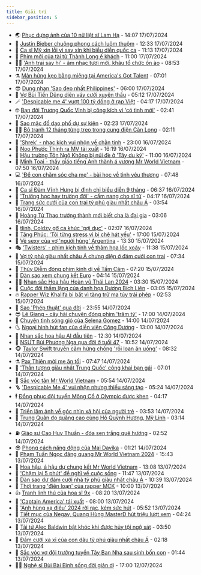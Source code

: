 ```yaml
---
title: Giải trí
sidebar_position: 5
---
```


<!-- vnexpress-giai-tri:START -->
- 🌏 [Phục dựng ảnh của 10 nữ liệt sĩ Lam Hạ](https://vnexpress.net/phuc-dung-anh-cua-10-nu-liet-si-lam-ha-4771155.html) - 14:07 17/07/2024
- 💫 [Justin Bieber chuộng phong cách luộm thuộm](https://vnexpress.net/justin-bieber-chuong-phong-cach-luom-thuom-4771311.html) - 12:33 17/07/2024
- 🌮 [Ca sĩ Mỹ xin lỗi vì say xỉn khi biểu diễn quốc ca](https://vnexpress.net/ca-si-my-xin-loi-vi-say-xin-khi-bieu-dien-quoc-ca-4771295.html) - 11:13 17/07/2024
- 🧠 [Phim mới của tài tử Thành Long ế khách](https://vnexpress.net/phim-moi-cua-tai-tu-thanh-long-e-khach-4771235.html) - 11:00 17/07/2024
- 👨‍🏫 [&#39;Anh trai say hi&#39; - âm nhạc tươi mới, khâu tổ chức ồn ào](https://vnexpress.net/anh-trai-say-hi-am-nhac-tuoi-moi-khau-to-chuc-on-ao-4770135.html) - 08:53 17/07/2024
- ⚗️ [Màn hứng kẹo bằng miệng tại America&#39;s Got Talent](https://vnexpress.net/man-hung-keo-bang-mieng-tai-america-s-got-talent-4770994.html) - 07:01 17/07/2024
- 😎 [Dung nhan &#39;Sao đẹp nhất Philippines&#39;](https://vnexpress.net/dung-nhan-sao-dep-nhat-philippines-4769619.html) - 06:00 17/07/2024
- 🫣 [Vợ Bùi Tiến Dũng diện váy cưới xuyên thấu](https://vnexpress.net/vo-bui-tien-dung-dien-vay-cuoi-xuyen-thau-4771070.html) - 05:12 17/07/2024
- 🪄 [&#39;Despicable me 4&#39; vượt 100 tỷ đồng ở rạp Việt](https://vnexpress.net/despicable-me-4-vuot-100-ty-dong-o-rap-viet-4770955.html) - 04:17 17/07/2024
- 🤓 [Bạn đời Trương Quốc Vinh bị công kích vì &#39;có tình mới&#39;](https://vnexpress.net/ban-doi-truong-quoc-vinh-bi-cong-kich-vi-co-tinh-moi-4770961.html) - 02:41 17/07/2024
- 🫶 [Sao mặc đồ dạo phố dự sự kiện](https://vnexpress.net/sao-mac-do-dao-pho-du-su-kien-4770543.html) - 02:23 17/07/2024
- 🧑‍🏫 [Bộ tranh 12 tháng từng treo trong cung điện Càn Long](https://vnexpress.net/bo-tranh-12-thang-tung-treo-trong-cung-dien-can-long-4770287.html) - 02:11 17/07/2024
- 🦄 [&#39;Shrek&#39; - nhạc kịch vui nhộn về chằn tinh](https://vnexpress.net/shrek-nhac-kich-vui-nhon-ve-chan-tinh-4769629.html) - 23:00 16/07/2024
- 💫 [Noo Phước Thịnh ra MV tái xuất](https://vnexpress.net/noo-phuoc-thinh-ra-mv-tai-xuat-4770661.html) - 16:19 16/07/2024
- 🎊 [Hậu trường Tôn Ngộ Không bị núi đè ở &#39;Tây du ký&#39;](https://vnexpress.net/hau-truong-ton-ngo-khong-bi-nui-de-o-tay-du-ky-4770712.html) - 11:00 16/07/2024
- 👹 [Minh Toại - thầy giáo tiếng Anh thành á vương Mr World Vietnam](https://vnexpress.net/minh-toai-thay-giao-tieng-anh-thanh-a-vuong-mr-world-vietnam-4770520.html) - 07:50 16/07/2024
- 💻 [&#39;Để con chăm sóc cha mẹ&#39; - bài học về tình yêu thương](https://vnexpress.net/de-con-cham-soc-cha-me-bai-hoc-ve-tinh-yeu-thuong-4769364.html) - 07:48 16/07/2024
- 🤡 [Ca sĩ Đàm Vĩnh Hưng bị đình chỉ biểu diễn 9 tháng](https://vnexpress.net/ca-si-dam-vinh-hung-bi-dinh-chi-bieu-dien-9-thang-4770622.html) - 06:37 16/07/2024
- 🥰 [&#39;Trường học hay trường đời&#39; - cẩm nang cho sĩ tử](https://vnexpress.net/truong-hoc-hay-truong-doi-cam-nang-cho-si-tu-4768039.html) - 04:17 16/07/2024
- 🚀 [Trang sức cưới của con trai tỷ phú giàu nhất châu Á](https://vnexpress.net/trang-suc-cuoi-cua-con-trai-ty-phu-giau-nhat-chau-a-4770476.html) - 03:54 16/07/2024
- 📝 [Hoàng Tử Thao trưởng thành mới biết cha là đại gia](https://vnexpress.net/hoang-tu-thao-truong-thanh-moi-biet-cha-la-dai-gia-4770132.html) - 03:06 16/07/2024
- 🐲 [tlinh, Coldzy gỡ ca khúc &#39;gợi dục&#39;](https://vnexpress.net/tlinh-coldzy-go-ca-khuc-goi-duc-4770454.html) - 02:07 16/07/2024
- 🎃 [Tăng Phúc: &#39;Tôi từng stress vì bị chê hát yếu&#39;](https://vnexpress.net/tang-phuc-toi-tung-stress-vi-bi-che-hat-yeu-4769502.html) - 17:00 15/07/2024
- 🤠 [Vẻ sexy của vợ &#39;người hùng&#39; Argentina](https://vnexpress.net/ve-sexy-cua-vo-nguoi-hung-argentina-4770305.html) - 13:30 15/07/2024
- 🎭 [&#39;Twisters&#39; - phim kịch tính về thảm họa lốc xoáy](https://vnexpress.net/giai-tri/phim/thu-vien-phim/twisters-718) - 11:38 15/07/2024
- 🧰 [Vợ tỷ phú giàu nhất châu Á chưng diện ở đám cưới con trai](https://vnexpress.net/vo-ty-phu-giau-nhat-chau-a-chung-dien-o-dam-cuoi-con-trai-4770170.html) - 07:34 15/07/2024
- 🦍 [Thúy Diễm đóng phim kinh dị về Tấm Cám](https://vnexpress.net/thuy-diem-dong-phim-kinh-di-ve-tam-cam-4769804.html) - 07:20 15/07/2024
- 🌝 [Dàn sao xem chung kết Euro](https://vnexpress.net/dan-sao-xem-chung-ket-euro-4770049.html) - 04:14 15/07/2024
- 🧑‍💻 [Nhan sắc Hoa hậu Hoàn vũ Thái Lan 2024](https://vnexpress.net/nhan-sac-hoa-hau-hoan-vu-thai-lan-2024-4770055.html) - 03:30 15/07/2024
- 🥸 [Cuộc đời thầm lặng của danh họa Dương Bích Liên](https://vnexpress.net/cuoc-doi-tham-lang-cua-danh-hoa-duong-bich-lien-4769903.html) - 03:05 15/07/2024
- 🔥 [Rapper Wiz Khalifa bị bắt vì tàng trữ ma túy trái phép](https://vnexpress.net/rapper-wiz-khalifa-bi-bat-vi-tang-tru-ma-tuy-trai-phep-4769990.html) - 02:53 15/07/2024
- 🐎 [Sao &#39;Phép thuật&#39; qua đời](https://vnexpress.net/sao-phep-thuat-qua-doi-4769964.html) - 23:55 14/07/2024
- 😎 [Lê Giang - cây hài chuyên đóng phim &#39;trăm tỷ&#39;](https://vnexpress.net/le-giang-cay-hai-chuyen-dong-phim-tram-ty-4766972.html) - 17:00 14/07/2024
- 🦄 [Chuyện tình sóng gió của Selena Gomez](https://vnexpress.net/chuyen-tinh-song-gio-cua-selena-gomez-4769861.html) - 14:00 14/07/2024
- 🌜 [Ngoại hình hút fan của diễn viên Công Dương](https://vnexpress.net/ngoai-hinh-hut-fan-cua-dien-vien-cong-duong-4769747.html) - 13:00 14/07/2024
- 🚦 [Nhan sắc hoa hậu AI đầu tiên](https://vnexpress.net/nhan-sac-hoa-hau-ai-dau-tien-4769888.html) - 12:30 14/07/2024
- 🧐 [NSƯT Bùi Phương Nga qua đời ở tuổi 47](https://vnexpress.net/nsut-bui-phuong-nga-qua-doi-o-tuoi-47-4769897.html) - 10:52 14/07/2024
- 🐵 [Taylor Swift truyền cảm hứng chống &#39;rối loạn ăn uống&#39;](https://vnexpress.net/taylor-swift-truyen-cam-hung-chong-roi-loan-an-uong-4769787.html) - 08:32 14/07/2024
- ⚗️ [Pax Thiên mời mẹ ăn tối](https://vnexpress.net/pax-thien-moi-me-an-toi-4769837.html) - 07:47 14/07/2024
- 👺 [&#39;Thần tượng giàu nhất Trung Quốc&#39; công khai bạn gái](https://vnexpress.net/than-tuong-giau-nhat-trung-quoc-cong-khai-ban-gai-4769811.html) - 07:01 14/07/2024
- 🌊 [Sắc vóc tân Mr World Vietnam](https://vnexpress.net/sac-voc-tan-mr-world-vietnam-4769798.html) - 05:54 14/07/2024
- 🪜 [&#39;Despicable Me 4&#39; vui nhộn nhưng thiếu sáng tạo](https://vnexpress.net/giai-tri/phim/thu-vien-phim/despicable-me-4-717) - 05:24 14/07/2024
- 🕴 [Đồng phục đội tuyển Mông Cổ ở Olympic được khen](https://vnexpress.net/dong-phuc-doi-tuyen-mong-co-o-olympic-duoc-khen-4769794.html) - 04:17 14/07/2024
- 💃 [Triển lãm ảnh về góc nhìn xã hội của người trẻ](https://vnexpress.net/trien-lam-anh-ve-goc-nhin-xa-hoi-cua-nguoi-tre-4769748.html) - 03:53 14/07/2024
- 🦄 [Trung Quân đọ quãng cao cùng Hồ Quỳnh Hương, Mỹ Linh](https://vnexpress.net/trung-quan-do-quang-cao-cung-ho-quynh-huong-my-linh-4769753.html) - 03:14 14/07/2024
- ⛽️ [Giáo sư Cao Huy Thuần - đóa sen trắng quê hương](https://vnexpress.net/giao-su-cao-huy-thuan-doa-sen-trang-que-huong-4767852.html) - 02:52 14/07/2024
- 😎 [Phong cách năng động của Mai Davika](https://vnexpress.net/phong-cach-nang-dong-cua-mai-davika-4769676.html) - 01:21 14/07/2024
- 🌊 [Phạm Tuấn Ngọc đăng quang Mr World Vietnam 2024](https://vnexpress.net/pham-tuan-ngoc-dang-quang-mr-world-vietnam-2024-4769666.html) - 15:43 13/07/2024
- 🐲 [Hoa hậu, á hậu dự chung kết Mr World Vietnam](https://vnexpress.net/hoa-hau-a-hau-du-chung-ket-mr-world-vietnam-4769670.html) - 13:08 13/07/2024
- 💂 [&#39;Chậm lại 5 phút&#39; để nghĩ về cuộc sống](https://vnexpress.net/cham-lai-5-phut-de-nghi-ve-cuoc-song-4768473.html) - 11:47 13/07/2024
- 🙉 [Dàn sao dự đám cưới nhà tỷ phú giàu nhất châu Á](https://vnexpress.net/dan-sao-du-dam-cuoi-nha-ty-phu-giau-nhat-chau-a-4769649.html) - 10:39 13/07/2024
- 💪 [Thời trang &#39;điên loạn&#39; của rapper MCK](https://vnexpress.net/thoi-trang-dien-loan-cua-rapper-mck-4769565.html) - 10:00 13/07/2024
- 👍 [Tranh linh thú của họa sĩ 9x](https://vnexpress.net/tranh-linh-thu-cua-hoa-si-9x-4768855.html) - 08:20 13/07/2024
- 💪 [&#39;Captain America&#39; tái xuất](https://vnexpress.net/captain-america-tai-xuat-4769511.html) - 08:00 13/07/2024
- 💄 [&#39;Anh hùng xạ điêu&#39; 2024 rời rạc, kém sức hút](https://vnexpress.net/anh-hung-xa-dieu-2024-roi-rac-kem-suc-hut-4769569.html) - 05:52 13/07/2024
- 🦩 [Tiết mục của Negav, Quang Hùng MasterD hút triệu lượt xem](https://vnexpress.net/tiet-muc-cua-negav-quang-hung-masterd-hut-trieu-luot-xem-4765756.html) - 04:24 13/07/2024
- 🥸 [Tài tử Alec Baldwin bật khóc khi được hủy tội ngộ sát](https://vnexpress.net/tai-tu-alec-baldwin-bat-khoc-khi-duoc-huy-toi-ngo-sat-4769494.html) - 03:50 13/07/2024
- 🧰 [Đầm cưới xa xỉ của con dâu tỷ phú giàu nhất châu Á](https://vnexpress.net/dam-cuoi-xa-xi-cua-con-dau-ty-phu-giau-nhat-chau-a-4769481.html) - 02:18 13/07/2024
- 💼 [Sắc vóc vợ đội trưởng tuyển Tây Ban Nha sau sinh bốn con](https://vnexpress.net/sac-voc-vo-doi-truong-tuyen-tay-ban-nha-sau-sinh-bon-con-4769446.html) - 01:44 13/07/2024
- 🧑‍💻 [Nghệ sĩ Bùi Bài Bình sống đời giản dị](https://vnexpress.net/nghe-si-bui-bai-binh-song-doi-gian-di-4769283.html) - 17:00 12/07/2024<!-- vnexpress-giai-tri:END -->
